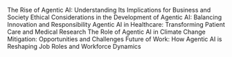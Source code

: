 The Rise of Agentic AI: Understanding Its Implications for Business and Society
Ethical Considerations in the Development of Agentic AI: Balancing Innovation and Responsibility
Agentic AI in Healthcare: Transforming Patient Care and Medical Research
The Role of Agentic AI in Climate Change Mitigation: Opportunities and Challenges
Future of Work: How Agentic AI is Reshaping Job Roles and Workforce Dynamics

